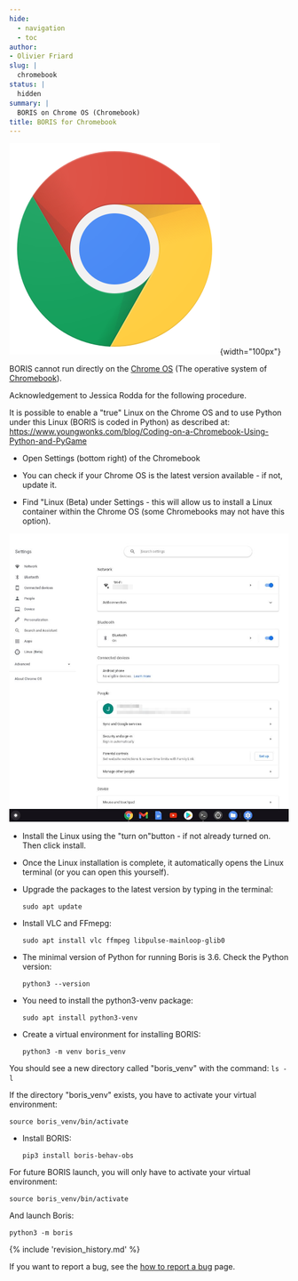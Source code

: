 ```yaml
---
hide:
  - navigation
  - toc
author:
- Olivier Friard
slug: |
  chromebook
status: |
  hidden
summary: |
  BORIS on Chrome OS (Chromebook)
title: BORIS for Chromebook
---
```


![Chromebook logo](/images/chrome_logo.svg){width="100px"}

BORIS cannot run directly on the [Chrome OS](https://www.google.com/chromebook/chrome-os/)
(The operative system of [Chromebook](https://www.google.com/chromebook/)).

Acknowledgement to Jessica Rodda for the following procedure.

It is possible to enable a "true" Linux on the Chrome OS and to use
Python under this Linux (BORIS is coded in Python) as described at:
<https://www.youngwonks.com/blog/Coding-on-a-Chromebook-Using-Python-and-PyGame>

-   Open Settings (bottom right) of the Chromebook

-   You can check if your Chrome OS is the latest version available - if not, update it.

-   Find "Linux (Beta) under Settings - this will allow us to install a
    Linux container within the Chrome OS (some Chromebooks may not have
    this option).

![Chromebook settings](/images/chromebook_settings.png)

-   Install the Linux using the "turn on"button - if not already turned
    on. Then click install.

-   Once the Linux installation is complete, it automatically opens the
    Linux terminal (or you can open this yourself).

-   Upgrade the packages to the latest version by typing in the
    terminal:

        sudo apt update

-   Install VLC and FFmepg:

        sudo apt install vlc ffmpeg libpulse-mainloop-glib0

-   The minimal version of Python for running Boris is 3.6. Check the
    Python version:

        python3 --version

-   You need to install the python3-venv package:

        sudo apt install python3-venv

-   Create a virtual environment for installing BORIS:

        python3 -m venv boris_venv

You should see a new directory called "boris_venv" with the command: ```ls -l```

If the directory "boris_venv" exists, you have to activate your virtual
environment:

    source boris_venv/bin/activate

-   Install BORIS:

        pip3 install boris-behav-obs

For future BORIS launch, you will only have to activate your virtual
environment:

    source boris_venv/bin/activate

And launch Boris:

    python3 -m boris


{% include 'revision_history.md' %}


If you want to report a bug, see the [how to report a bug](report_a_bug.md) page.
